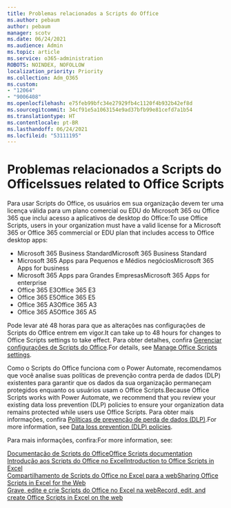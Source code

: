 ```yaml
---
title: Problemas relacionados a Scripts do Office
ms.author: pebaum
author: pebaum
manager: scotv
ms.date: 06/24/2021
ms.audience: Admin
ms.topic: article
ms.service: o365-administration
ROBOTS: NOINDEX, NOFOLLOW
localization_priority: Priority
ms.collection: Adm_O365
ms.custom:
- "12064"
- "9006408"
ms.openlocfilehash: e75feb99bfc34e27929fb4c1120f4b932b42ef8d
ms.sourcegitcommit: 34cf91e5a1063154e9ad37bfb99e81cefd7a1b54
ms.translationtype: HT
ms.contentlocale: pt-BR
ms.lasthandoff: 06/24/2021
ms.locfileid: "53111195"
---
```

# <a name="issues-related-to-office-scripts"></a><span data-ttu-id="dfcfb-102">Problemas relacionados a Scripts do Office</span><span class="sxs-lookup"><span data-stu-id="dfcfb-102">Issues related to Office Scripts</span></span>

<span data-ttu-id="dfcfb-103">Para usar Scripts do Office, os usuários em sua organização devem ter uma licença válida para um plano comercial ou EDU do Microsoft 365 ou Office 365 que inclui acesso a aplicativos de desktop do Office:</span><span class="sxs-lookup"><span data-stu-id="dfcfb-103">To use Office Scripts, users in your organization must have a valid license for a Microsoft 365 or Office 365 commercial or EDU plan that includes access to Office desktop apps:</span></span>

- <span data-ttu-id="dfcfb-104">Microsoft 365 Business Standard</span><span class="sxs-lookup"><span data-stu-id="dfcfb-104">Microsoft 365 Business Standard</span></span>
- <span data-ttu-id="dfcfb-105">Microsoft 365 Apps para Pequenos e Médios negócios</span><span class="sxs-lookup"><span data-stu-id="dfcfb-105">Microsoft 365 Apps for business</span></span>
- <span data-ttu-id="dfcfb-106">Microsoft 365 Apps para Grandes Empresas</span><span class="sxs-lookup"><span data-stu-id="dfcfb-106">Microsoft 365 Apps for enterprise</span></span>
- <span data-ttu-id="dfcfb-107">Office 365 E3</span><span class="sxs-lookup"><span data-stu-id="dfcfb-107">Office 365 E3</span></span>
- <span data-ttu-id="dfcfb-108">Office 365 E5</span><span class="sxs-lookup"><span data-stu-id="dfcfb-108">Office 365 E5</span></span>
- <span data-ttu-id="dfcfb-109">Office 365 A3</span><span class="sxs-lookup"><span data-stu-id="dfcfb-109">Office 365 A3</span></span>
- <span data-ttu-id="dfcfb-110">Office 365 A5</span><span class="sxs-lookup"><span data-stu-id="dfcfb-110">Office 365 A5</span></span>

<span data-ttu-id="dfcfb-111">Pode levar até 48 horas para que as alterações nas configurações de Scripts do Office entrem em vigor.</span><span class="sxs-lookup"><span data-stu-id="dfcfb-111">It can take up to 48 hours for changes to Office Scripts settings to take effect.</span></span> <span data-ttu-id="dfcfb-112">Para obter detalhes, confira [Gerenciar configurações de Scripts do Office](/microsoft-365/admin/manage/manage-office-scripts-settings).</span><span class="sxs-lookup"><span data-stu-id="dfcfb-112">For details, see [Manage Office Scripts settings](/microsoft-365/admin/manage/manage-office-scripts-settings).</span></span>

<span data-ttu-id="dfcfb-113">Como o Scripts do Office funciona com o Power Automate, recomendamos que você analise suas políticas de prevenção contra perda de dados (DLP) existentes para garantir que os dados da sua organização permaneçam protegidos enquanto os usuários usam o Office Scripts.</span><span class="sxs-lookup"><span data-stu-id="dfcfb-113">Because Office Scripts works with Power Automate, we recommend that you review your existing data loss prevention (DLP) policies to ensure your organization data remains protected while users use ‎Office Scripts‎.</span></span> <span data-ttu-id="dfcfb-114">Para obter mais informações, confira [Políticas de prevenção de perda de dados (DLP)](/power-automate/prevent-data-loss).</span><span class="sxs-lookup"><span data-stu-id="dfcfb-114">For more information, see [Data loss prevention (DLP) policies](/power-automate/prevent-data-loss).</span></span>

<span data-ttu-id="dfcfb-115">Para mais informações, confira:</span><span class="sxs-lookup"><span data-stu-id="dfcfb-115">For more information, see:</span></span>

[<span data-ttu-id="dfcfb-116">Documentação de Scripts do Office</span><span class="sxs-lookup"><span data-stu-id="dfcfb-116">Office Scripts documentation</span></span>](/office/dev/scripts/)<br/>
[<span data-ttu-id="dfcfb-117">Introdução aos Scripts do Office no Excel</span><span class="sxs-lookup"><span data-stu-id="dfcfb-117">Introduction to Office Scripts in Excel</span></span>](https://support.microsoft.com/office/introduction-to-office-scripts-in-excel-9fbe283d-adb8-4f13-a75b-a81c6baf163a)<br/>
[<span data-ttu-id="dfcfb-118">Compartilhamento de Scripts do Office no Excel para a web</span><span class="sxs-lookup"><span data-stu-id="dfcfb-118">Sharing Office Scripts in Excel for the Web</span></span>](https://support.microsoft.com/office/sharing-office-scripts-in-excel-for-the-web-226eddbc-3a44-4540-acfe-fccda3d1122b)<br/>
[<span data-ttu-id="dfcfb-119">Grave, edite e crie Scripts do Office no Excel na web</span><span class="sxs-lookup"><span data-stu-id="dfcfb-119">Record, edit, and create Office Scripts in Excel on the web</span></span>](/office/dev/scripts/tutorials/excel-tutorial)